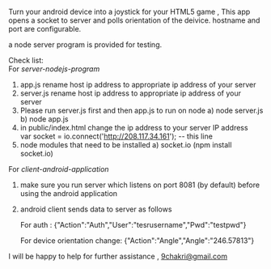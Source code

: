 Turn your android device into a joystick for your HTML5 game , This app opens a socket to server and polls orientation of the deivice. 
hostname and port are configurable.

a node server program is provided for testing.

Check list:  
For *server-nodejs-program*

1) app.js   rename host ip address to appropriate ip address of your server
2) server.js rename host ip address to appropriate ip address of your server
3) Please run server.js first and then app.js
   to run on node
   a) node server.js
   b) node app.js
4) in public/index.html  change the ip address to your server IP address   
    var socket = io.connect('http://208.117.34.161');   -- this line
5) node modules that need to be installed
	a)  socket.io   (npm install socket.io)
	
For *client-android-application*	
1) make sure you run server which listens on port 8081 (by default) before using the android application
2) android client sends data to server as follows

	For auth :
	{"Action":"Auth","User":"tesrusername","Pwd":"testpwd"}
	
	For device orientation change:
	{"Action":"Angle","Angle":"246.57813"}

I will be happy to help for further assistance , 9chakri@gmail.com	


